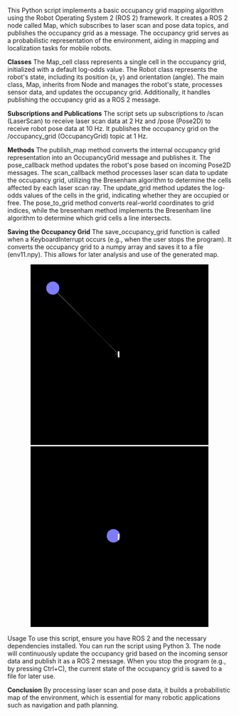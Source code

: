 This Python script implements a basic occupancy grid mapping algorithm using the Robot Operating System 2 (ROS 2) framework. It creates a ROS 2 node called Map, which subscribes to laser scan and pose data topics, and publishes the occupancy grid as a message. The occupancy grid serves as a probabilistic representation of the environment, aiding in mapping and localization tasks for mobile robots.

**Classes**
The Map_cell class represents a single cell in the occupancy grid, initialized with a default log-odds value. The Robot class represents the robot's state, including its position (x, y) and orientation (angle). The main class, Map, inherits from Node and manages the robot's state, processes sensor data, and updates the occupancy grid. Additionally, it handles publishing the occupancy grid as a ROS 2 message.

**Subscriptions and Publications**
The script sets up subscriptions to /scan (LaserScan) to receive laser scan data at 2 Hz and /pose (Pose2D) to receive robot pose data at 10 Hz. It publishes the occupancy grid on the /occupancy_grid (OccupancyGrid) topic at 1 Hz.

**Methods**
The publish_map method converts the internal occupancy grid representation into an OccupancyGrid message and publishes it. The pose_callback method updates the robot's pose based on incoming Pose2D messages. The scan_callback method processes laser scan data to update the occupancy grid, utilizing the Bresenham algorithm to determine the cells affected by each laser scan ray. The update_grid method updates the log-odds values of the cells in the grid, indicating whether they are occupied or free. The pose_to_grid method converts real-world coordinates to grid indices, while the bresenham method implements the Bresenham line algorithm to determine which grid cells a line intersects.

**Saving the Occupancy Grid**
The save_occupancy_grid function is called when a KeyboardInterrupt occurs (e.g., when the user stops the program). It converts the occupancy grid to a numpy array and saves it to a file (env11.npy). This allows for later analysis and use of the generated map.

<p align="center">
  <img src="https://github.com/Nat172001/Occupancy-grid-mapping/blob/main/recordings/env1.gif" width="400" />
  <img src="https://github.com/Nat172001/Occupancy-grid-mapping/blob/main/recordings/env3.gif" width="400" />
</p>

Usage
To use this script, ensure you have ROS 2 and the necessary dependencies installed. You can run the script using Python 3. The node will continuously update the occupancy grid based on the incoming sensor data and publish it as a ROS 2 message. When you stop the program (e.g., by pressing Ctrl+C), the current state of the occupancy grid is saved to a file for later use.

**Conclusion**
By processing laser scan and pose data, it builds a probabilistic map of the environment, which is essential for many robotic applications such as navigation and path planning.
